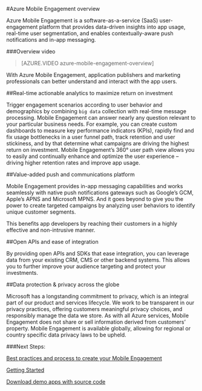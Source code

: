 <properties
    pageTitle="Mobile Engagement Overview | Microsoft Azure"
    description="Overview of Azure Mobile Engagement"
    services="mobile-engagement"
    documentationCenter="mobile"
    authors="piyushjo"
    manager="erikre"
    editor="" />

<tags
    ms.service="mobile-engagement"
    ms.workload="mobile"
    ms.tgt_pltfrm="mobile-multiple"
    ms.devlang="na"
    ms.topic="hero-article" 
    ms.date="01/04/2016"
    ms.author="piyushjo;matt-gibbs" />

#<a name="azure-mobile-engagement-overview"></a>Azure Mobile Engagement overview

Azure Mobile Engagement is a software-as-a-service (SaaS) user-engagement platform that provides data-driven insights into app usage, real-time user segmentation, and enables contextually-aware push notifications and in-app messaging.

###<a name="overview-video"></a>Overview video
> [AZURE.VIDEO azure-mobile-engagement-overview]

With Azure Mobile Engagement, application publishers and marketing professionals can better understand and interact with the app users.

##<a name="real-time-actionable-analytics-to-maximize-return-on-investment"></a>Real-time actionable analytics to maximize return on investment

Trigger engagement scenarios according to user behavior and demographics by combining `big data` collection with real-time message processing. Mobile Engagement can answer nearly any question relevant to your particular business needs. For example, you can create custom dashboards to measure key performance indicators (KPIs), rapidly find and fix usage bottlenecks in a user funnel path, track retention and user stickiness, and by that determine what campaigns are driving the highest return on investment. Mobile Engagement’s 360° user path view allows you to easily and continually enhance and optimize the user experience – driving higher retention rates and improve app usage.

##<a name="value-added-push-and-communications-platform"></a>Value-added push and communications platform

Mobile Engagement provides in-app messaging capabilities and works seamlessly with native push notifications gateways such as Google’s GCM, Apple’s APNS and Microsoft MPNS. And it goes beyond to give you the power to create targeted campaigns by analyzing user behaviors to identify unique customer segments.

This benefits app developers by reaching their customers in a highly effective and non-intrusive manner.

##<a name="open-apis-and-ease-of-integration"></a>Open APIs and ease of integration

By providing open APIs and SDKs that ease integration, you can leverage data from your existing CRM, CMS or other backend systems. This allows you to further improve your audience targeting and protect your investments.

##<a name="data-protection--privacy-across-the-globe"></a>Data protection & privacy across the globe

Microsoft has a longstanding commitment to privacy, which is an integral part of our product and services lifecycle. We work to be transparent in our privacy practices, offering customers meaningful privacy choices, and responsibly manage the data we store. As with all Azure services, Mobile Engagement does not share or sell information derived from customers’ property. Mobile Engagement is available globally, allowing for regional or country specific data privacy laws to be upheld.

###<a name="next-steps"></a>Next Steps:

[Best practices and process to create your Mobile Engagement](mobile-engagement-getting-started-best-practices.md)

[Getting Started](/documentation/services/mobile-engagement/)

[Download demo apps with source code](https://aka.ms/azmedemoapps)
